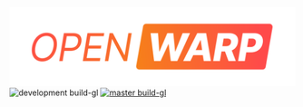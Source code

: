 ![logo](resources/logo2.png)
![development build-gl](https://github.com/Zee2/openwarp/workflows/development%20build-gl/badge.svg)
[![master build-gl](https://github.com/Zee2/openwarp/workflows/master%20build-gl/badge.svg)](https://github.com/Zee2/openwarp/actions)
